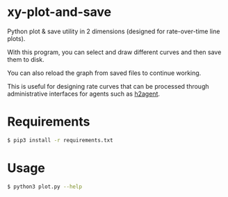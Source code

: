 # xy-plot-and-save
Python plot & save utility in 2 dimensions (designed for rate-over-time line plots).

With this program, you can select and draw different curves and then save them to disk.

You can also reload the graph from saved files to continue working.

This is useful for designing rate curves that can be processed through administrative interfaces for agents such as [h2agent](https://github.com/testillano/h2agent).

# Requirements

```bash
$ pip3 install -r requirements.txt 
```

# Usage

```bash
$ python3 plot.py --help
```

